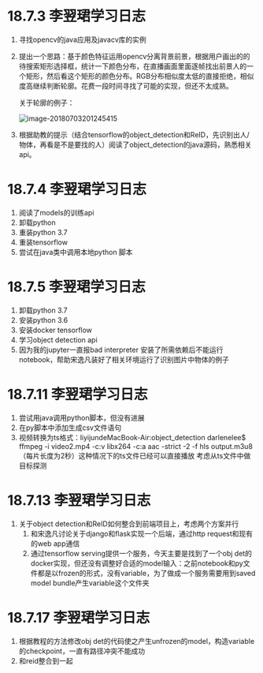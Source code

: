 # 18.7.3 李翌珺学习日志

1. 寻找opencv的java应用及javacv库的实例

2. 提出一个思路：基于颜色特征运用opencv分离背景前景，根据用户画出的的待搜索矩形选择框，统计一下颜色分布，在直播画面里面逐帧找出前景人的一个矩形，然后看这个矩形的颜色分布。RGB分布相似度太低的直接拒绝，相似度高继续判断轮廓。花费一段时间寻找了可能的实现，但还不太成熟。

   关于轮廓的例子：

   ![image-20180703201245415](/var/folders/8w/bwr3kml94913w4d4p44rnh3h0000gn/T/abnerworks.Typora/image-20180703201245415.png)

3. 根据助教的提示（结合tensorflow的object_detection和ReID，先识别出人/物体，再看是不是要找的人）阅读了object_detection的java源码，熟悉相关api。

# 18.7.4 李翌珺学习日志

1. 阅读了models的训练api
2. 卸载python
3. 重装python 3.7
4. 重装tensorflow
5. 尝试在java类中调用本地python 脚本

# 18.7.5 李翌珺学习日志

1. 卸载python 3.7
2. 安装python 3.6
3. 安装docker tensorflow
4. 学习object detection api
5. 因为我的jupyter一直报bad interpreter 安装了所需依赖后不能运行notebook，帮助宋逸凡装好了相关环境运行了识别图片中物体的例子

# 18.7.11 李翌珺学习日志

1. 尝试用java调用python脚本，但没有进展
2. 在py脚本中添加生成csv文件语句
3. 视频转换为ts格式：liyijundeMacBook-Air:object_detection darlenelee$ ffmpeg -i video2.mp4 -c:v libx264 -c:a aac -strict -2 -f hls output.m3u8 （每片长度为2秒）这种情况下的ts文件已经可以直接播放 考虑从ts文件中做目标探测

# 18.7.13 李翌珺学习日志

1. 关于object detection和ReID如何整合到前端项目上，考虑两个方案并行
   1. 和宋逸凡讨论关于django和flask实现一个后端，通过http request和现有的web app通信
   2. 通过tensorflow serving提供一个服务，今天主要是找到了一个obj det的docker实现，但还没有调整好合适的model输入：之前notebook和py文件都是以frozen的形式，没有variable，为了做成一个服务需要用到saved model bundle产生variable这个文件夹

# 18.7.17 李翌珺学习日志

1. 根据教程的方法修改obj det的代码使之产生unfrozen的model，构造variable的checkpoint，一直有路径冲突不能成功
2. 和reid整合到一起